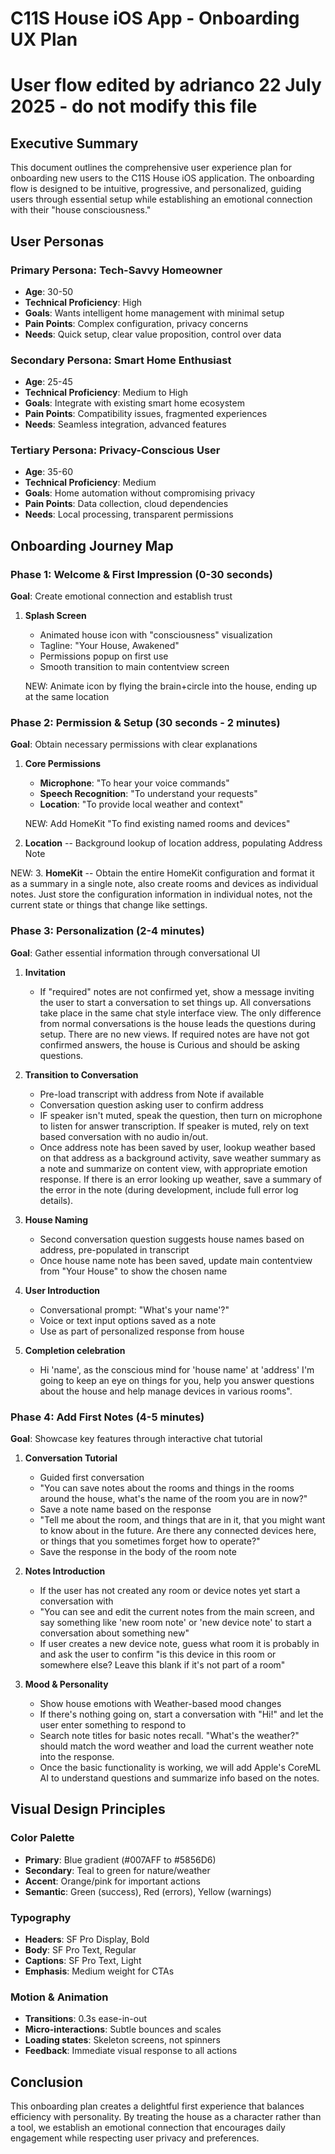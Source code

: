 # C11S House iOS App - Onboarding UX Plan

# User flow edited by adrianco 22 July 2025 - do not modify this file

## Executive Summary

This document outlines the comprehensive user experience plan for onboarding new users to the C11S House iOS application. The onboarding flow is designed to be intuitive, progressive, and personalized, guiding users through essential setup while establishing an emotional connection with their "house consciousness."

## User Personas

### Primary Persona: Tech-Savvy Homeowner
- **Age**: 30-50
- **Technical Proficiency**: High
- **Goals**: Wants intelligent home management with minimal setup
- **Pain Points**: Complex configuration, privacy concerns
- **Needs**: Quick setup, clear value proposition, control over data

### Secondary Persona: Smart Home Enthusiast
- **Age**: 25-45
- **Technical Proficiency**: Medium to High
- **Goals**: Integrate with existing smart home ecosystem
- **Pain Points**: Compatibility issues, fragmented experiences
- **Needs**: Seamless integration, advanced features

### Tertiary Persona: Privacy-Conscious User
- **Age**: 35-60
- **Technical Proficiency**: Medium
- **Goals**: Home automation without compromising privacy
- **Pain Points**: Data collection, cloud dependencies
- **Needs**: Local processing, transparent permissions

## Onboarding Journey Map

### Phase 1: Welcome & First Impression (0-30 seconds)
**Goal**: Create emotional connection and establish trust

1. **Splash Screen**
   - Animated house icon with "consciousness" visualization
   - Tagline: "Your House, Awakened"
   - Permissions popup on first use
   - Smooth transition to main contentview screen

   NEW: Animate icon by flying the brain+circle into the house, ending up at the same location

### Phase 2: Permission & Setup (30 seconds - 2 minutes)
**Goal**: Obtain necessary permissions with clear explanations

1. **Core Permissions**
   - **Microphone**: "To hear your voice commands"
   - **Speech Recognition**: "To understand your requests"
   - **Location**: "To provide local weather and context"

   NEW: Add HomeKit "To find existing named rooms and devices"

2. **Location**
   -- Background lookup of location address, populating Address Note

NEW: 3. **HomeKit**
   -- Obtain the entire HomeKit configuration and format it as a summary in a single note, also create rooms and devices as individual notes. Just store the configuration information in individual notes, not the current state or things that change like settings.


### Phase 3: Personalization (2-4 minutes)
**Goal**: Gather essential information through conversational UI

1. **Invitation**
   - If "required" notes are not confirmed yet, show a message inviting the user to start a conversation to set things up. All conversations take place in the same chat style interface view. The only difference from normal conversations is the house leads the questions during setup. There are no new views. If required notes are have not got confirmed answers, the house is Curious and should be asking questions.

2. **Transition to Conversation**
   - Pre-load transcript with address from Note if available
   - Conversation question asking user to confirm address
   - IF speaker isn't muted, speak the question, then turn on microphone to listen for answer transcription. If speaker is muted, rely on text based conversation with no audio in/out.
   - Once address note has been saved by user, lookup weather based on that address as a background activity, save weather summary as a note and summarize on content view, with appropriate emotion response. If there is an error looking up weather, save a summary of the error in the note (during development, include full error log details).

2. **House Naming**
   - Second conversation question suggests house names based on address, pre-populated in transcript
   - Once house name note has been saved, update main contentview from "Your House" to show the chosen name

3. **User Introduction**
   - Conversational prompt: "What's your name'?"
   - Voice or text input options saved as a note
   - Use as part of personalized response from house

4. **Completion celebration**
   - Hi 'name', as the conscious mind for 'house name' at 'address' I'm going to keep an eye on things for you, help you answer questions about the house and help manage devices in various rooms".

### Phase 4: Add First Notes (4-5 minutes)
**Goal**: Showcase key features through interactive chat tutorial

1. **Conversation Tutorial**
   - Guided first conversation
   - "You can save notes about the rooms and things in the rooms around the house, what's the name of the room you are in now?"
   - Save a note name based on the response
   - "Tell me about the room, and things that are in it, that you might want to know about in the future. Are there any connected devices here, or things that you sometimes forget how to operate?"
   - Save the response in the body of the room note

2. **Notes Introduction**
   - If the user has not created any room or device notes yet start a conversation with
   - "You can see and edit the current notes from the main screen, and say something like 'new room note' or 'new device note' to start a conversation about something new"
   - If user creates a new device note, guess what room it is probably in and ask the user to confirm "is this device in this room or somewhere else? Leave this blank if it's not part of a room"

3. **Mood & Personality**
   - Show house emotions with Weather-based mood changes
   - If there's nothing going on, start a conversation with "Hi!" and let the user enter something to respond to
   - Search note titles for basic notes recall. "What's the weather?" should match the word weather and load the current weather note into the response. 
   - Once the basic functionality is working, we will add Apple's CoreML AI to understand questions and summarize info based on the notes.


## Visual Design Principles

### Color Palette
- **Primary**: Blue gradient (#007AFF to #5856D6)
- **Secondary**: Teal to green for nature/weather
- **Accent**: Orange/pink for important actions
- **Semantic**: Green (success), Red (errors), Yellow (warnings)

### Typography
- **Headers**: SF Pro Display, Bold
- **Body**: SF Pro Text, Regular
- **Captions**: SF Pro Text, Light
- **Emphasis**: Medium weight for CTAs

### Motion & Animation
- **Transitions**: 0.3s ease-in-out
- **Micro-interactions**: Subtle bounces and scales
- **Loading states**: Skeleton screens, not spinners
- **Feedback**: Immediate visual response to all actions



## Conclusion

This onboarding plan creates a delightful first experience that balances efficiency with personality. By treating the house as a character rather than a tool, we establish an emotional connection that encourages daily engagement while respecting user privacy and preferences.